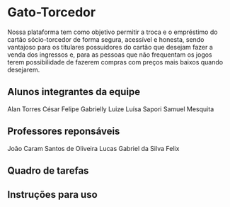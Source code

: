 # Gato-Torcedor

Nossa plataforma tem como objetivo permitir a troca e o empréstimo do cartão sócio-torcedor de forma segura, acessível e honesta, sendo vantajoso para os titulares possuidores do cartão que desejam fazer a venda dos ingressos e, para as pessoas que não frequentam os jogos terem possibilidade de fazerem compras com preços mais baixos quando desejarem.

## Alunos integrantes da equipe

Alan Torres
César Felipe
Gabrielly Luize
Luísa Sapori
Samuel Mesquita

## Professores reponsáveis 

João Caram Santos de Oliveira
Lucas Gabriel da Silva Felix

## Quadro de tarefas


## Instruções para uso

